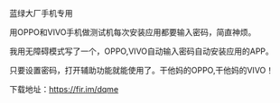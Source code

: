 蓝绿大厂手机专用

用OPPO和VIVO手机做测试机每次安装应用都要输入密码，简直神烦。

我用无障碍模式写了一个，OPPO,VIVO自动输入密码自动安装应用的APP。

只要设置密码，打开辅助功能就能使用了。干他妈的OPPO,干他妈的VIVO！

下载地址：https://fir.im/dqme
